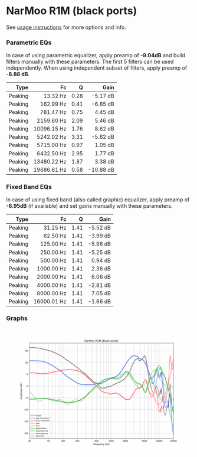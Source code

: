 # NarMoo R1M (black ports)
See [usage instructions](https://github.com/jaakkopasanen/AutoEq#usage) for more options and info.

### Parametric EQs
In case of using parametric equalizer, apply preamp of **-9.04dB** and build filters manually
with these parameters. The first 5 filters can be used independently.
When using independent subset of filters, apply preamp of **-8.88 dB**.

| Type    | Fc          |    Q | Gain      |
|--------:|------------:|-----:|----------:|
| Peaking | 13.32 Hz    | 0.28 | -5.17 dB  |
| Peaking | 162.99 Hz   | 0.41 | -6.85 dB  |
| Peaking | 781.47 Hz   | 0.75 | 4.45 dB   |
| Peaking | 2159.60 Hz  | 2.09 | 5.46 dB   |
| Peaking | 10096.15 Hz | 1.76 | 8.62 dB   |
| Peaking | 5242.02 Hz  | 3.31 | -5.62 dB  |
| Peaking | 5715.00 Hz  | 0.97 | 1.05 dB   |
| Peaking | 6432.50 Hz  | 2.95 | 1.77 dB   |
| Peaking | 13480.22 Hz | 1.87 | 3.38 dB   |
| Peaking | 19686.61 Hz | 0.58 | -10.88 dB |

### Fixed Band EQs
In case of using fixed band (also called graphic) equalizer, apply preamp of **-6.95dB**
(if available) and set gains manually with these parameters.

| Type    | Fc          |    Q | Gain     |
|--------:|------------:|-----:|---------:|
| Peaking | 31.25 Hz    | 1.41 | -5.52 dB |
| Peaking | 62.50 Hz    | 1.41 | -3.99 dB |
| Peaking | 125.00 Hz   | 1.41 | -5.96 dB |
| Peaking | 250.00 Hz   | 1.41 | -5.25 dB |
| Peaking | 500.00 Hz   | 1.41 | 0.94 dB  |
| Peaking | 1000.00 Hz  | 1.41 | 2.36 dB  |
| Peaking | 2000.00 Hz  | 1.41 | 6.06 dB  |
| Peaking | 4000.00 Hz  | 1.41 | -2.81 dB |
| Peaking | 8000.00 Hz  | 1.41 | 7.05 dB  |
| Peaking | 16000.01 Hz | 1.41 | -1.66 dB |

### Graphs
![](./NarMoo%20R1M%20(black%20ports).png)